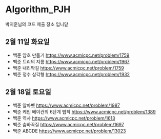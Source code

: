 # Algorithm_PJH
박지훈님의 코드 제출 장소 입니닫

## 2월 11일 화요일
- 백준 암호 만들기 <https://www.acmicpc.net/problem/1759>
- 백준 트리의 지름 <https://www.acmicpc.net/problem/1967>
- 백준 내리막길 <https://www.acmicpc.net/problem/1759>
- 백준 정수 삼각형 <https://www.acmicpc.net/problem/1932>

## 2월 18일 토요일
- 백준 알파벳 <https://www.acmicpc.net/problem/1987>
- 백준 케빈 베이컨의 6단계 법칙 <https://www.acmicpc.net/problem/1389>
- 백준 역사 <https://www.acmicpc.net/problem/1613>
- 백준 숨바꼭질 <https://www.acmicpc.net/problem/1697>
- 백준 ABCDE <https://www.acmicpc.net/problem/13023>